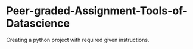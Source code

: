 # Peer-graded-Assignment-Tools-of-Datascience
Creating a python project with required given instructions.
